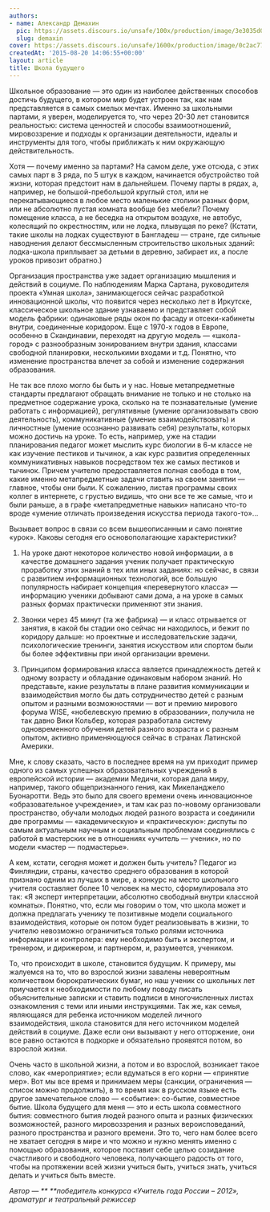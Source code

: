 ```yaml
---
authors:
- name: Александр Демахин
  pic: https://assets.discours.io/unsafe/100x/production/image/3e3035d0-90d9-11e8-a560-8fb4ec62d69b.jpeg
  slug: demaxin
cover: https://assets.discours.io/unsafe/1600x/production/image/0c2ac770-90e9-11e8-b664-798ed379bf02.jpeg
createdAt: '2015-08-20 14:06:55+00:00'
layout: article
title: Школа будущего
---
```


Школьное образование — это один из наиболее действенных способов достичь будущего, в котором мир будет устроен так, как нам представляется в самых смелых мечтах. Именно за школьными партами, я уверен, моделируется то, что через 20-30 лет становится реальностью: система ценностей и способы взаимоотношений, мировоззрение и подходы к организации деятельности, идеалы и инструменты для того, чтобы приближать к ним окружающую действительность.

Хотя — почему именно за партами? На самом деле, уже отсюда, с этих самых парт в 3 ряда, по 5 штук в каждом, начинается обустройство той жизни, которая предстоит нам в дальнейшем. Почему парты в рядах, а, например, не большой-пребольшой круглый стол, или не перекатывающиеся в любое место маленькие столики разных форм, или не абсолютно пустая комната вообще без мебели? Почему помещение класса, а не беседка на открытом воздухе, не автобус, колесящий по окрестностям, или не лодка, плывущая по реке? (Кстати, такие школы на лодках существуют в Бангладеш — стране, где сильные наводнения делают бессмысленным строительство школьных зданий: лодка-школа приплывает за детьми в деревню, забирает их, а после уроков привозит обратно.)

Организация пространства уже задает организацию мышления и действий в социуме. По наблюдениям Марка Сартана, руководителя проекта «Умная школа», занимающегося сейчас разработкой инновационной школы, что появится через несколько лет в Иркутске, классическое школьное здание узнаваемо и представляет собой модель фабрики: одинаковые ряды окон по фасаду и отсеки-кабинеты внутри, соединенные коридором. Еще с 1970-х годов в Европе, особенно в Скандинавии, переходят на другую модель — «школа-город» с разнообразным зонированием внутри здания, классами свободной планировки, несколькими входами и т.д. Понятно, что изменение пространства влечет за собой и изменение содержания образования.

Не так все плохо могло бы быть и у нас. Новые метапредметные стандарты предлагают обращать внимание не только и не столько на предметное содержание урока, сколько на те познавательные (умение работать с информацией), регулятивные (умение организовывать свою деятельность), коммуникативные (умение взаимодействовать) и личностные (умение осознанно развивать себя) результаты, которых можно достичь на уроке. То есть, например, уже на стадии планирования педагог может мыслить курс биологии в 6-м классе не как изучение пестиков и тычинок, а как курс развития определенных коммуникативных навыков посредством тех же самых пестиков и тычинок. Причем учителю предоставляется полная свобода в том, какие именно метапредметные задачи ставить на своем занятии — главное, чтобы они были. К сожалению, листая программы своих коллег в интернете, с грустью видишь, что они все те же самые, что и были раньше, а в графе «метапредметные навыки» написано что-то вроде «умение отличать произведения искусства периода такого-то»…

Вызывает вопрос в связи со всем вышеописанным и само понятие «урок». Каковы сегодня его основополагающие характеристики?

1) На уроке дают некоторое количество новой информации, а в качестве домашнего задания ученик получает практическую проработку этих знаний в тех или иных заданиях: но сейчас, в связи с развитием информационных технологий, все большую популярность набирает концепция «перевернутого класса» — информацию ученики добывают сами дома, а на уроке в самых разных формах практически применяют эти знания.

2) Звонки через 45 минут (та же фабрика) — и класс отрывается от занятия, в какой бы стадии оно сейчас ни находилось, и бежит по коридору дальше: но проектные и исследовательские задачи, психологические тренинги, занятия искусством или спортом были бы более эффективны при иной организации времени.

3) Принципом формирования класса является принадлежность детей к одному возрасту и обладание одинаковым набором знаний. Но представьте, какие результаты в плане развития коммуникации и взаимодействия могло бы дать сотрудничество детей с разным опытом и разными возможностями — вот и премию мирового форума WISE, «нобелевскую премию в образовании», получила не так давно Вики Кольбер, которая разработала систему одновременного обучения детей разного возраста и с разным опытом, активно применяющуюся сейчас в странах Латинской Америки.

Мне, к слову сказать, часто в последнее время на ум приходит пример одного из самых успешных образовательных учреждений в европейской истории — академии Медичи, которая дала миру, например, такого общепризнанного гения, как Микеланджело Буонаротти. Ведь это было для своего времени очень инновационное «образовательное учреждение», и там как раз по-новому организовали пространство, обучали молодых людей разного возраста и соединили две программы — «академическую» и «практическую»: диспуты по самым актуальным научным и социальным проблемам соединялись с работой в мастерских не в отношениях «учитель — ученик», но по модели «мастер — подмастерье».

А кем, кстати, сегодня может и должен быть учитель? Педагог из Финляндии, страны, качество среднего образования в которой признано одним из лучших в мире, а конкурс на место школьного учителя составляет более 10 человек на место, сформулировала это так: «Я эксперт интерпретации, абсолютно свободный внутри классной комнаты». Понятно, что, если мы говорим о том, что школа может и должна предлагать ученику те позитивные модели социального взаимодействия, которые он потом будет реализовывать в жизни, то учителю невозможно ограничиться только ролями источника информации и контролера: ему необходимо быть и экспертом, и тренером, и дирижером, и партнером, и, разумеется, учеником.

То, что происходит в школе, становится будущим. К примеру, мы жалуемся на то, что во взрослой жизни завалены невероятным количеством бюрократических бумаг, но наш ученик со школьных лет приучается к необходимости по любому поводу писать объяснительные записки и ставить подписи в многочисленных листах ознакомления с теми или иными инструкциями. Так же, как семья, являющаяся для ребенка источником моделей личного взаимодействия, школа становится для него источником моделей действий в социуме. Даже если они вызывают у него отторжение, они все равно остаются в подкорке и обязательно проявятся потом, во взрослой жизни.

Очень часто в школьной жизни, а потом и во взрослой, возникает такое слово, как «мероприятие»; если вдуматься в его корни — «принятие мер». Вот мы все время и принимаем меры (санкции, ограничения — список можно продолжить), в то время как в русском языке есть другое замечательное слово — «событие»: со-бытие, совместное бытие. Школа будущего для меня — это и есть школа совместного бытия: совместного бытия людей разного опыта и разных физических возможностей, разного мировоззрения и разных вероисповеданий, разного пространства и разного времени. Это то, чего нам более всего не хватает сегодня в мире и что можно и нужно менять именно с помощью образования, которое поставит себе целью созидание счастливого и свободного человека, получающего радость от того, чтобы на протяжении всей жизни учиться быть, учиться знать, учиться делать и учиться быть вместе.

_Автор — ** **победитель конкурса «Учитель года России – 2012», драматург и театральный режиссер_